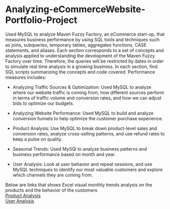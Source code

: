 # Analyzing-eCommerceWebsite-Portfolio-Project
Used MySQL to analyze Maven Fuzzy Factory, an eCommerce start-up, that measures business performance by using SQL tools and techniques such as joins, subqueries,
temporary tables, aggregates functions, CASE statements, and aliases. Each section corresponds to a set of concepts and analysis applied to understanding the development of the Maven Fuzzy Factory over time. Therefore, the queries will be restricted by dates in order to simulate real time analysis in a growing business. In each section, find SQL scripts summarizing the concepts and code covered. Performance measures includes:

* Analyzing Traffic Sources & Optimization: Used MySQL to analyze where our website traffic is coming from, how different sources perform in terms of traffic 
  volume and conversion rates, and how we can adjust bids to optimize our budgets.

* Analyzing Website Performance: Used MySQL to build and analyze conversion funnels to help optimize the customer purchase experience.

* Product Analysis: Use MySQL to break down product-level sales and conversion rates, analyze cross-selling patterns, and use refund rates to keep a pulse on 
  quality.

* Seasonal Trends: Used MySQl to analyze business patterns and business performance based on month and year.

* User Analysis: Look at user behavior and repeat sessions, and use MySQL techniques to identify our most valuable customers and explore which channels they 
  are coming from.

Below are links that shows Excel visual monthly trends analysis on the products and the behavior of the customers <br />
[Product Analysis](./table_summary.xlsx) <br />
[User Analysis](./user_analysis_dash.xlsx)

